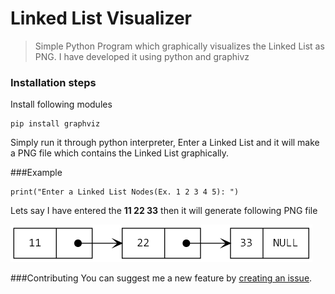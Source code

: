 # Linked List Visualizer
> Simple Python Program which graphically visualizes the Linked List as PNG. I have developed it using python and graphivz

### Installation steps
Install following modules
```
pip install graphviz
```
Simply run it through python interpreter, Enter a Linked List and it will make a PNG file which contains the Linked List graphically.

###Example
```
print("Enter a Linked List Nodes(Ex. 1 2 3 4 5): ")
```

Lets say I have entered the <b>11 22 33</b> then it will generate following PNG file


![Output Image](https://github.com/sanskark/linked-list-visualizer/blob/master/Outputs/linked_list.gv.png?raw=true)

###Contributing
You can suggest me a new feature by [creating an issue](https://github.com/sanskark/linked-list-visualizer/issues).